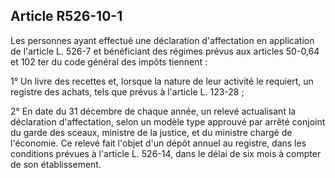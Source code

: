 Article R526-10-1
----
Les personnes ayant effectué une déclaration d'affectation en application de
l'article L. 526-7 et bénéficiant des régimes prévus aux articles 50-0,64 et 102
ter du code général des impôts tiennent :

1° Un livre des recettes et, lorsque la nature de leur activité le requiert, un
registre des achats, tels que prévus à l'article L. 123-28 ;

2° En date du 31 décembre de chaque année, un relevé actualisant la déclaration
d'affectation, selon un modèle type approuvé par arrêté conjoint du garde des
sceaux, ministre de la justice, et du ministre chargé de l'économie. Ce relevé
fait l'objet d'un dépôt annuel au registre, dans les conditions prévues à
l'article L. 526-14, dans le délai de six mois à compter de son établissement.
